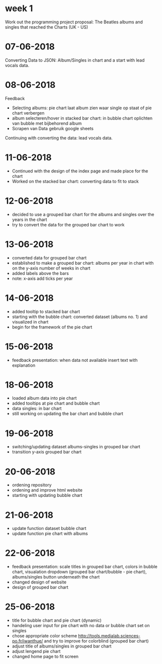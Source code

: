

# week 1
Work out the programming project proposal: The Beatles albums and singles that reached the Charts (UK - US)

# 07-06-2018
Converting Data to JSON: Album/Singles in chart and a start with lead vocals data.

# 08-06-2018
Feedback

* Selecting albums: pie chart laat album zien waar single op staat of pie chart verbergen
* album selecteren/hover in stacked bar chart: in bubble chart oplichten van bubble met bijbehorend album
* Scrapen van Data gebruik google sheets

Continuing with converting the data: lead vocals data.

# 11-06-2018
* Continued with the design of the index page and made place for the chart
* Worked on the stacked bar chart: converting data to fit to stack

# 12-06-2018
* decided to use a grouped bar chart for the albums and singles over the years in the chart
* try to convert the data for the grouped bar chart to work

# 13-06-2018
* converted data for grouped bar chart
* established to make a grouped bar chart: albums per year in chart with on the y-axis number of weeks in chart
* added labels above the bars
* note: x-axis add ticks per year

# 14-06-2018
* added tooltip to stacked bar chart
* starting with the bubble chart: converted dataset (albums no. 1) and visualized in chart
* begin for the framework of the pie chart

# 15-06-2018
* feedback presentation: when data not available insert text with explanation

# 18-06-2018
* loaded album data into pie chart
* added tooltips at pie chart and bubble chart
* data singles: in bar chart
* still working on updating the bar chart and bubble chart

# 19-06-2018
* switching/updating dataset albums-singles in grouped bar chart
* transition y-axis grouped bar chart

# 20-06-2018
* ordening repository
* ordening and improve html website
* starting with updating bubble chart

# 21-06-2018
* update function dataset bubble chart
* update function pie chart with albums

# 22-06-2018
* feedback presentation: scale titles in grouped bar chart, colors in bubble
chart, visualation dropdown (grouped bar chart/bubble - pie chart), albums/singles
button underneath the chart
* changed design of website
* design of grouped bar chart

# 25-06-2018
* title for bubble chart and pie chart (dynamic)
* handeling user input for pie chart with no data or bubble chart set on singles
* chose appropriate color scheme http://tools.medialab.sciences-po.fr/iwanthue/
and try to improve for colorblind (grouped bar chart)
* adjust title of albums/singles in grouped bar chart
* adjust lengend pie chart
* changed home page to fit screen
